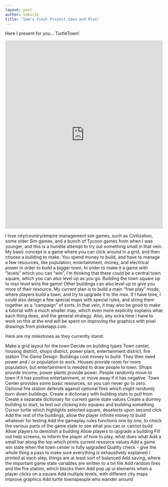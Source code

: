 ```yaml
---
layout: post
author: samsr31
title: "Sam's Final Project Idea and Plan"
---
```


Here I present for you… TurtleTown!


<iframe src="https://trinket.io/embed/python/5374b00102" width="100%" height="600" frameborder="0" marginwidth="0" marginheight="0" allowfullscreen></iframe>


I love city/country/empire management sim games, such as Civilization, some older Sim games, and a bunch of Tycoon games from when I was younger, and this is a humble attempt to try out something small in that vein.  My basic concept is a game where you can click around in a grid, and then choose a building to make.  You spend money to build, and have to manage a few resources, like population, entertainment, money, and electrical power in order to build a bigger town.  In order to make it a game with “levels” which you can “win”, I’m thinking that there could be a central town square, which you can also level up as you go.  Building the town square up to max level wins the game!  Other buildings can also level up to give you more of their resource.
My current plan is to build a main “free play” mode, where players build a town, and try to upgrade it to the max.  If I have time, I could also design a few special maps with special rules, and string them together as a “campaign” of sorts.  In that vein, it may also be good to make a tutorial with a much smaller map, which even more explicitly explains what each thing does, and the general strategy.  Also, any extra time I have to work on this at the end will be spent on improving the graphics with pixel drawings from piskelapp.com .
 
Here are my milestones as they currently stand:
 
Make a grid layout for the town
Decide on building types
    Town center, housing district, shops district, power plant, entertainment district, fire station
    The Game Design: Buildings cost money to build.  They then need power and / or population to work.  Houses provide room for more population, but entertainment is needed to draw people to town.  Shops provide income, power plants provide power.  People randomly move to town if it has positive entertainment, or move away if it has negative.  Town Center provides some basic resources, so you can never go to zero.  Optional fire station defends against optional fires which might randomly burn down buildings.
Create a dictionary with building stats to pull from
Create a separate dictionary for current game state values
Create a dummy building to start, to test out clicking into squares and building something
    Cursor turtle which highlights selected square, deselects upon second click
Add the rest of the buildings, allow the player infinite money to build whatever for testing
Add the gameplay rules functions one by one, to check the various parts of the game state to see what you can or cannot build
Allow players to demolish a building
Allow players to upgrade a building
Fill out help screens, to inform the player of how to play, what does what
    Add a small bar along the top which prints current resource values
Add a game win state when the town center is fully upgraded
Quality check - give the whole thing a pass to make sure everything is exhaustively explained / printed at each step, things are at least sort of balanced
Add saving, where the important game state variables are written to a txt file
Add random fires and the fire station, which blocks them
Add pop up ui elements when a player clicks on a square
Add multiple levels, with different city maps
Improve graphics
Add turtle townspeople who wander around
    
